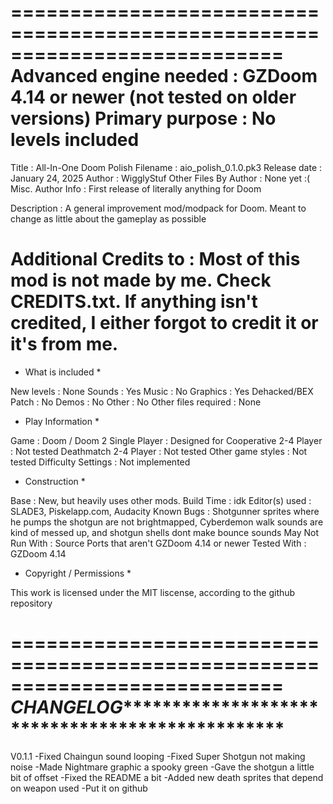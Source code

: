 ===========================================================================
Advanced engine needed  : GZDoom 4.14 or newer (not tested on older versions)
Primary purpose         : No levels included
===========================================================================
Title                   : All-In-One Doom Polish
Filename                : aio_polish_0.1.0.pk3
Release date            : January 24, 2025
Author                  : WigglyStuf
Other Files By Author   : None yet :(
Misc. Author Info       : First release of literally anything for Doom

Description             : A general improvement mod/modpack for Doom. Meant
                          to change as little about the gameplay as possible

Additional Credits to   : Most of this mod is not made by me. Check
                          CREDITS.txt. If anything isn't credited, I either
                          forgot to credit it or it's from me.
===========================================================================
* What is included *

New levels              : None
Sounds                  : Yes
Music                   : No
Graphics                : Yes
Dehacked/BEX Patch      : No
Demos                   : No
Other                   : No
Other files required    : None


* Play Information *

Game                    : Doom / Doom 2
Single Player           : Designed for
Cooperative 2-4 Player  : Not tested
Deathmatch 2-4 Player   : Not tested
Other game styles       : Not tested
Difficulty Settings     : Not implemented


* Construction *

Base                    : New, but heavily uses other mods.
Build Time              : idk
Editor(s) used          : SLADE3, Piskelapp.com, Audacity
Known Bugs              : Shotgunner sprites where he pumps the shotgun are
                          not brightmapped, Cyberdemon walk sounds are kind
                          of messed up, and shotgun shells dont make bounce
                          sounds
May Not Run With        : Source Ports that aren't GZDoom 4.14 or newer
Tested With             : GZDoom 4.14


* Copyright / Permissions *

This work is licensed under the MIT liscense, according to the github repository

===========================================================================
*********CHANGELOG*********************************************************
===========================================================================
V0.1.1
-Fixed Chaingun sound looping
-Fixed Super Shotgun not making noise
-Made Nightmare graphic a spooky green
-Gave the shotgun a little bit of offset
-Fixed the README a bit
-Added new death sprites that depend on weapon used
-Put it on github
